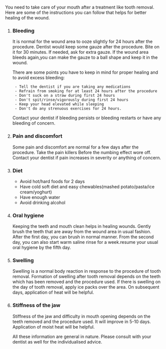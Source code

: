 You need to take care of your mouth after a treatment like tooth removal. Here are some of the instructions you can follow that helps for better healing of the wound.

1. ### Bleeding

    It is normal for the wound area to ooze slightly for 24 hours after the procedure. Dentist would keep some gauze after the procedure. Bite on it for 30 minutes. If needed, ask for extra gauze. If the wound area bleeds again,you can make the gauze to a ball shape and keep it in the wound. 

    There are some points you have to keep in mind for proper healing and to avoid excess bleeding:

        - Tell the dentist if you are taking any medications
        - Refrain from smoking for at least 24 hours after the procedure
        - Don't suck on a straw during first 24 hours
        - Don't spit/rinse/vigorously during first 24 hours
        - Keep your head elevated while sleeping
        - Don't do any strenuous exercises for 24 hours.

    Contact your dentist if bleeding persists or bleeding restarts or have any bleeding of concern.

2. ### Pain and discomfort

    Some pain and discomfort are normal for a few days after the procedure. Take the pain killers 
    Before the numbing effect wore off. 
    Contact your dentist if pain increases in severity or anything of concern.

3. ### Diet

    - Avoid hot/hard foods for 2 days
    - Have cold soft diet and easy chewables(mashed potato/pasta/ice cream/yoghurt)
    - Have enough water
    - Avoid drinking alcohol

4. ### Oral hygiene

    Keeping the teeth and mouth clean helps in healing wounds. Gently brush the teeth that are away from the wound area in usual fashion. After the first day, you can brush in normal manner. From the second day, you can also start warm saline rinse for a week.resume your usual oral hygiene by the fifth day.

5. ### Swelling

    Swelling is a normal body reaction in response to the procedure of tooth removal. Formation of swelling after tooth removal depends on the teeth which has been removed and the procedure used. If there is swelling on the day of tooth removal, apply ice packs over the area. On subsequent days, application of heat will be helpful. 

6. ### Stiffness of the jaw

    Stiffness of the jaw and difficulty in mouth opening depends on the teeth removed and the procedure used. It will improve in 5-10 days. Application of moist heat will be helpful. 

    All these information are general in nature. Please consult with your dentist as well for the individualised advice.